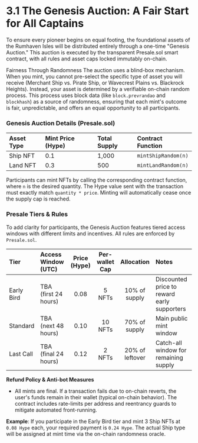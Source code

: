 # 3.1 The Genesis Auction: A Fair Start for All Captains

<!-- Publication styles -->
<link rel="stylesheet" href="../assets/styles.css">

<div class="container">

To ensure every pioneer begins on equal footing, the foundational assets of the Rumhaven Isles will be distributed entirely through a one-time "Genesis Auction." This auction is executed by the transparent Presale.sol smart contract, with all rules and asset caps locked immutably on-chain.

Fairness Through Randomness
The auction uses a blind-box mechanism. When you mint, you cannot pre-select the specific type of asset you will receive (Merchant Ship vs. Pirate Ship, or Wavecrest Plains vs. Blackrock Heights). Instead, your asset is determined by a verifiable on-chain random process. This process uses block data (like `block.prevrandao` and `blockhash`) as a source of randomness, ensuring that each mint's outcome is fair, unpredictable, and offers an equal opportunity to all participants.

### Genesis Auction Details (Presale.sol)

| Asset Type | Mint Price (Hype) | Total Supply | Contract Function |
| :--- | :--- | :--- | :--- |
| Ship NFT | 0.1 | 1,000 | `mintShipRandom(n)` |
| Land NFT | 0.3 | 500 | `mintLandRandom(n)` |

Participants can mint NFTs by calling the corresponding contract function, where `n` is the desired quantity. The Hype value sent with the transaction must exactly match `quantity * price`. Minting will automatically cease once the supply cap is reached.

</div>

### Presale Tiers & Rules

To add clarity for participants, the Genesis Auction features tiered access windows with different limits and incentives. All rules are enforced by `Presale.sol`.

| Tier | Access Window (UTC) | Price (Hype) | Per-wallet Cap | Allocation | Notes |
| :--- | :--- | :---: | :---: | :---: | :--- |
| Early Bird | TBA (first 24 hours) | 0.08 | 5 NFTs | 10% of supply | Discounted price to reward early supporters |
| Standard | TBA (next 48 hours) | 0.10 | 10 NFTs | 70% of supply | Main public mint window |
| Last Call | TBA (final 24 hours) | 0.12 | 2 NFTs | 20% of leftover | Catch-all window for remaining supply |

**Refund Policy & Anti-bot Measures**
- All mints are final. If a transaction fails due to on-chain reverts, the user's funds remain in their wallet (typical on-chain behavior). The contract includes rate-limits per address and reentrancy guards to mitigate automated front-running.

**Example**: If you participate in the Early Bird tier and mint 3 Ship NFTs at `0.08 Hype` each, your required payment is `0.24 Hype`. The actual Ship type will be assigned at mint time via the on-chain randomness oracle.

</div>

